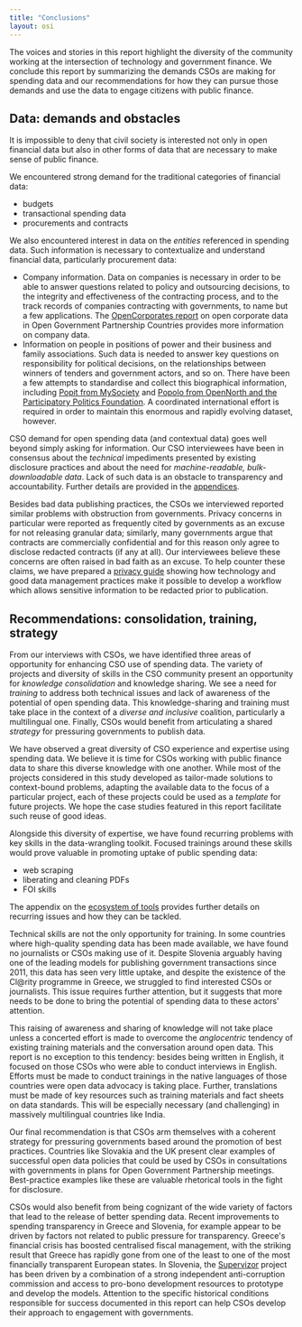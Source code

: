 ```yaml
---
title: "Conclusions"
layout: osi
---
```


The voices and stories in this report highlight the diversity of the community working at the intersection of technology and government finance. We conclude this report by summarizing the demands CSOs are making for spending data and our recommendations for how they can pursue those demands and use the data to engage citizens with public finance.


## Data: demands and obstacles

It is impossible to deny that civil society is interested not only in open financial data but also in other forms of data that are necessary to make sense of public finance.

We encountered strong demand for the traditional categories of financial data:

* budgets
* transactional spending data
* procurements and contracts

We also encountered interest in data on the *entities* referenced in spending data. Such information is necessary to contextualize and understand financial data, particularly procurement data:

* Company information. Data on companies is necessary in order to be able to answer questions related to policy and outsourcing decisions, to the integrity and effectiveness of the contracting process, and to the track records of companies contracting with governments, to name but a few applications. The <a href="http://opencorporates.com/downloads/ogp_company_data_report.pdf">OpenCorporates report</a> on open corporate data in Open Government Partnership Countries provides more information on company data.
* Information on people in positions of power and their business and family associations. Such data is needed to answer key questions on responsibility for political decisions, on the relationships between winners of tenders and government actors, and so on.
    There have been a few attempts to standardise and collect this biographical information, including [Popit from MySociety](http://popit.mysociety.org/) and [Popolo from OpenNorth and the Participatory Politics Foundation](http://blog.opennorth.ca/2013/02/21/update-on-opengovernment/). A coordinated international effort is required in order to maintain this enormous and rapidly evolving dataset, however.

CSO demand for open spending data (and contextual data) goes well beyond simply asking for information. Our CSO interviewees have been in consensus about the *technical* impediments presented by existing disclosure practices and about the need for *machine-readable, bulk-downloadable data*. Lack of such data is an obstacle to transparency and accountability. Further details are provided in the [appendices](../appendix/).

Besides bad data publishing practices, the CSOs we interviewed reported similar problems with obstruction from governments. Privacy concerns in particular were reported as frequently cited by governments as an excuse for not releasing granular data; similarly, many governments argue that contracts are commercially confidential and for this reason only agree to disclose redacted contracts (if any at all). Our interviewees believe these concerns are often raised in bad faith as an excuse. To help counter these claims, we have prepared a [privacy guide](../appendix/privacy-guide) showing how technology and good data management practices make it possible to develop a workflow which allows sensitive information to be redacted prior to publication.


## Recommendations: consolidation, training, strategy

From our interviews with CSOs, we have identified three areas of opportunity for enhancing CSO use of spending data. The variety of projects and diversity of skills in the CSO community present an opportunity for *knowledge consolidation* and knowledge sharing. We see a need for *training* to address both technical issues and lack of awareness of the potential of open spending data. This knowledge-sharing and training must take place in the context of a *diverse and inclusive* coalition, particularly a multilingual one. Finally, CSOs would benefit from articulating a shared *strategy* for pressuring governments to publish data.

We have observed a great diversity of CSO experience and expertise using spending data. We believe it is time for CSOs working with public finance data to share this diverse knowledge with one another. While most of the projects considered in this study developed as tailor-made solutions to context-bound problems, adapting the available data to the focus of a particular project, each of these projects could be used as a *template* for future projects. We hope the case studies featured in this report facilitate such reuse of good ideas.

Alongside this diversity of expertise, we have found recurring problems with key skills in the data-wrangling toolkit. Focused trainings around these skills would prove valuable in promoting uptake of public spending data:

* web scraping
* liberating and cleaning PDFs
* FOI skills

The appendix on the [ecosystem of tools](../appendix/tool-ecosystem) provides further details on recurring issues and how they can be tackled.

Technical skills are not the only opportunity for training. In some countries where high-quality spending data has been made available, we have found no journalists or CSOs making use of it. Despite Slovenia arguably having one of the leading models for publishing government transactions since 2011, this data has seen very little uptake, and despite the existence of the Cl@rity programme in Greece, we struggled to find interested CSOs or journalists. This issue requires further attention, but it suggests that more needs to be done to bring the potential of spending data to these actors' attention.

This raising of awareness and sharing of knowledge will not take place unless a concerted effort is made to overcome the *anglocentric* tendency of existing training materials and the conversation around open data. This report is no exception to this tendency: besides being written in English, it focused on those CSOs who were able to conduct interviews in English. Efforts must be made to conduct trainings in the native languages of those countries were open data advocacy is taking place. Further, translations must be made of key resources such as training materials and fact sheets on data standards. This will be especially necessary (and challenging) in massively multilingual countries like India.

Our final recommendation is that CSOs arm themselves with a coherent strategy for pressuring governments based around the promotion of best practices. Countries like Slovakia and the UK present clear examples of successful open data policies that could be used by CSOs in consultations with governments in plans for Open Government Partnership meetings. Best-practice examples like these are valuable rhetorical tools in the fight for disclosure.

CSOs would also benefit from being cognizant of the wide variety of factors that lead to the release of better spending data. Recent improvements to spending transparency in Greece and Slovenia, for example appear to be driven by factors not related to public pressure for transparency. Greece's financial crisis has boosted centralised fiscal management, with the striking result that Greece has rapidly gone from one of the least to one of the most financially transparent European states. In Slovenia, the [Supervizor](https://www.kpk-rs.si/en/project-transparency/supervizor-73) project has been driven by a combination of a strong independent anti-corruption commission and access to pro-bono development resources to prototype and develop the models. Attention to the specific historical conditions responsible for success documented in this report can help CSOs develop their approach to engagement with governments.